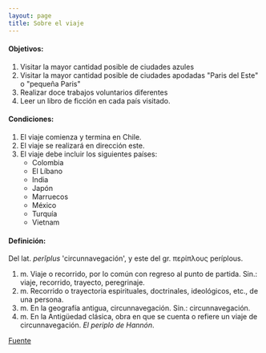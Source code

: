 ```yaml
---
layout: page
title: Sobre el viaje
---
```

<span id="frase"></span>

#### Objetivos:

1. Visitar la mayor cantidad posible de ciudades azules
2. Visitar la mayor cantidad posible de ciudades apodadas "Paris del Este" o "pequeña Paris"
3. Realizar doce trabajos voluntarios diferentes
4. Leer un libro de ficción en cada país visitado.

#### Condiciones:
<ol>
<li>
El viaje comienza y termina en Chile.
</li>
<li>
El viaje se realizará en dirección este.
</li>
<li>
El viaje debe incluir los siguientes países:
	<ul>
		<li>
		Colombia
		</li>
		<li>
		El Líbano
		</li>
		<li>
		India
		</li>
		<li>
		Japón
		</li>
		<li>
		Marruecos
		</li>
		<li>
		México
		</li>
		<li>
		Turquía
		</li>
		<li>
		Vietnam
		</li>
	</ul>
</li>
</ol>

#### Definición:

Del lat. *perĭplus* 'circunnavegación', y este del gr. περίπλους períplous.
<ol>
<li>
m. Viaje o recorrido, por lo común con regreso al punto de partida.
Sin.: viaje, recorrido, trayecto, peregrinaje.
</li>
<li>
m. Recorrido o trayectoria espirituales, doctrinales, ideológicos, etc., de una persona.
</li>
<li>
m. En la geografía antigua, circunnavegación.
Sin.: circunnavegación.
</li>
<li>
m. En la Antigüedad clásica, obra en que se cuenta o refiere un viaje de circunnavegación. <em>El periplo de Hannón</em>.
</li>
</ol>

[Fuente](https://dle.rae.es/periplo)

<script>
let frase = document.getElementById("frase");
let hoy = new Date();
let fecha_inicio = new Date(2024,1,16);
fecha_inicio.setHours(hoy.getHours())
fecha_inicio.setMinutes(hoy.getMinutes())
fecha_inicio.setSeconds(hoy.getSeconds())
fecha_inicio.setMilliseconds(hoy.getMilliseconds())
let dif = fecha_inicio.getTime() - hoy.getTime();
let milisegundos = dif / (1000 * 3600 * 24);
let dias;

if (Math.sign(milisegundos) == 1) {
	dias = Math.ceil(milisegundos);
} else if (Math.sign(milisegundos) == -1) {
	dias = Math.floor(milisegundos);
} else {
	dias = 0;
}

if (dias == 1) {
	frase.innerText = `El viaje comenzará mañana`
} else if (dias > 0) {
	frase.innerText = `El viaje comenzará en ${dias} días.`
} else if (dias == -1) {
	frase.innerText = `El viaje comenzó ayer`
} else if (dias < 0) {
	frase.innerText = `El viaje comenzó hace ${Math.abs(dias)} días.`
} else {
	frase.innerText = `El viaje comienza hoy.`
}
</script>
